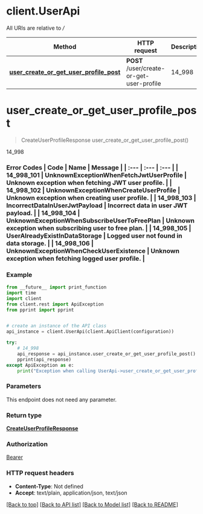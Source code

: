 # client.UserApi

All URIs are relative to */*

Method | HTTP request | Description
------------- | ------------- | -------------
[**user_create_or_get_user_profile_post**](UserApi.md#user_create_or_get_user_profile_post) | **POST** /user/create-or-get-user-profile | 14_998

# **user_create_or_get_user_profile_post**
> CreateUserProfileResponse user_create_or_get_user_profile_post()

14_998

### Error Codes  | Code | Name | Message |  | :--- | :--- | :--- |  | 14_998_101 | UnknownExceptionWhenFetchJwtUserProfile | Unknown exception when fetching JWT user profile. |  | 14_998_102 | UnknownExceptionWhenCreateUserProfile | Unknown exception when creating user profile. |  | 14_998_103 | IncorrectDataInUserJwtPayload | Incorrect data in user JWT payload. |  | 14_998_104 | UnknownExceptionWhenSubscribeUserToFreePlan | Unknown exception when subscribing user to free plan. |  | 14_998_105 | UserAlreadyExistInDataStorage | Logged user not found in data storage. |  | 14_998_106 | UnknownExceptionWhenCheckUserExistence | Unknown exception when fetching logged user profile. |

### Example
```python
from __future__ import print_function
import time
import client
from client.rest import ApiException
from pprint import pprint


# create an instance of the API class
api_instance = client.UserApi(client.ApiClient(configuration))

try:
    # 14_998
    api_response = api_instance.user_create_or_get_user_profile_post()
    pprint(api_response)
except ApiException as e:
    print("Exception when calling UserApi->user_create_or_get_user_profile_post: %s\n" % e)
```

### Parameters
This endpoint does not need any parameter.

### Return type

[**CreateUserProfileResponse**](CreateUserProfileResponse.md)

### Authorization

[Bearer](../README.md#Bearer)

### HTTP request headers

 - **Content-Type**: Not defined
 - **Accept**: text/plain, application/json, text/json

[[Back to top]](#) [[Back to API list]](../README.md#documentation-for-api-endpoints) [[Back to Model list]](../README.md#documentation-for-models) [[Back to README]](../README.md)

